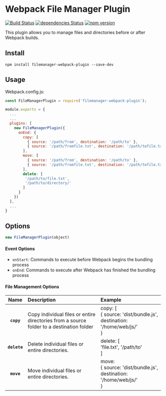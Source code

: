 # Webpack File Manager Plugin

[![Build Status](https://travis-ci.org/gregnb/filemanager-webpack-plugin.svg?branch=master)](https://travis-ci.org/gregnb/filemanager-webpack-plugin)
[![dependencies Status](https://david-dm.org/gregnb/filemanager-webpack-plugin/status.svg)](https://david-dm.org/gregnb/filemanager-webpack-plugin)
[![npm version](https://badge.fury.io/js/filemanager-webpack-plugin.svg)](https://badge.fury.io/js/filemanager-webpack-plugin)

This plugin allows you to manage files and directories before or after Webpack builds.  


## Install

`npm install filemanager-webpack-plugin --save-dev `

## Usage

Webpack.config.js:

```js
const FileManagerPlugin = require('filemanager-webpack-plugin');

module.exports = {
  ...
  ...
  plugins: [
    new FileManagerPlugin({
      onEnd: {
        copy: [
          { source: '/path/from', destination: '/path/to' },
          { source: '/path/fromfile.txt', destination: '/path/tofile.txt' }
        ],
        move: [
          { source: '/path/from', destination: '/path/to' },
          { source: '/path/fromfile.txt', destination: '/path/tofile.txt' }
        ],
        delete: [
         '/path/to/file.txt',
         '/path/to/directory/'
        ]
      }
    })
  ],
  ...
}
```

## Options


```js
new FileManagerPlugin(object)
```

#### Event Options
* `onStart`: Commands to execute before Webpack begins the bundling process
* `onEnd`: Commands to execute after Webpack has finished the bundling process

#### File Management Options

|Name|Description|Example
|:--:|:----------|:-----|
|**`copy`**|Copy individual files or entire directories from a source folder to a destination folder|copy: [<br /> { source: 'dist/bundle.js', destination: '/home/web/js/'<br /> }
|**`delete`**|Delete individual files or entire directories. |delete: [<br />'file.txt', '/path/to'<br />]
|**`move`**|Move individual files or entire directories. |move: <br /> { source: 'dist/bundle.js', destination: '/home/web/js/'<br /> }
